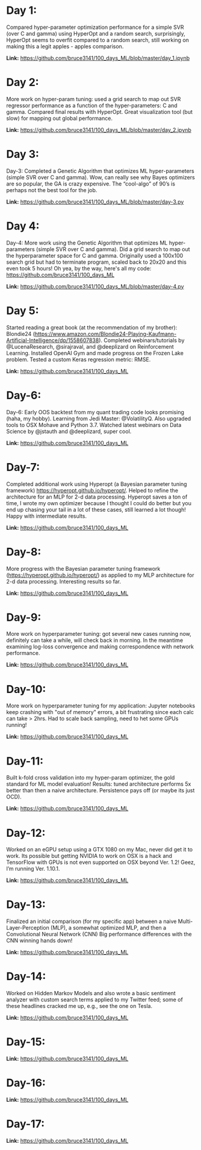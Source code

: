 # Day 1:
Compared hyper-parameter optimization performance for a simple SVR (over C and gamma) using HyperOpt and a random search, surprisingly, HyperOpt seems to overfit compared to a random search, still working on making this a legit apples - apples comparison.

**Link:** https://github.com/bruce3141/100_days_ML/blob/master/day_1.ipynb


# Day 2:
More work on hyper-param tuning:  used a grid search to map out SVR regressor performance as a function of the hyper-parameters: C and gamma. Compared final results with HyperOpt.  Great visualization tool (but slow) for mapping out global performance.

**Link:** https://github.com/bruce3141/100_days_ML/blob/master/day_2.ipynb


# Day 3:
Day-3: Completed a Genetic Algorithm that optimizes ML hyper-parameters (simple SVR over C and gamma).  Wow, can really see why Bayes optimizers are so popular, the GA is crazy expensive. The “cool-algo” of 90’s is perhaps not the best tool for the job.

**Link:** https://github.com/bruce3141/100_days_ML/blob/master/day-3.py


# Day 4:
Day-4: More work using the Genetic Algorithm that optimizes ML hyper-parameters (simple SVR over C and gamma).  Did a grid search to map out the hyperparameter space for C and gamma.  Originally used a 100x100 search grid but had to terminate program, scaled back to 20x20 and this even took 5 hours!  Oh yea, by the way, here's all my code: https://github.com/bruce3141/100_days_ML

**Link:** https://github.com/bruce3141/100_days_ML/blob/master/day-4.py


# Day 5:
Started reading a great book (at the recommendation of my brother): Blondie24 (https://www.amazon.com/Blondie24-Playing-Kaufmann-Artificial-Intelligence/dp/1558607838). Completed webinars/tutorials by @LucenaResearch, @sirajraval, and @deeplizard on Reinforcement Learning. Installed OpenAI Gym and made progress on the Frozen Lake problem. Tested a custom Keras regression metric: RMSE.

**Link:** https://github.com/bruce3141/100_days_ML

# Day-6:
Day-6: Early OOS backtest from my quant trading code looks promising (haha, my hobby). Learning from Jedi Master: @VolatilityQ. Also upgraded tools to OSX Mohave and Python 3.7. Watched latest webinars on Data Science by @jstauth and @deeplizard, super cool.

**Link:** https://github.com/bruce3141/100_days_ML

# Day-7:
Completed additional work using Hyperopt (a Bayesian parameter tuning framework) https://hyperopt.github.io/hyperopt/. Helped to refine the architecture for an MLP for 2-d data processing. Hyperopt saves a ton of time, I wrote my own optimizer because I thought I could do better but you end up chasing your tail in a lot of these cases, still learned a lot though! Happy with intermediate results.

**Link:** https://github.com/bruce3141/100_days_ML

# Day-8:
More progress with the Bayesian parameter tuning framework (https://hyperopt.github.io/hyperopt/) as applied to my MLP architecture for 2-d data processing.  Interesting results so far.

**Link:** https://github.com/bruce3141/100_days_ML

# Day-9:
More work on hyperparameter tuning: got several new cases running now, definitely can take a while, will check back in morning. In the meantime examining log-loss convergence and making correspondence with network performance.

**Link:** https://github.com/bruce3141/100_days_ML

# Day-10:
More work on hyperparameter tuning for my application: Jupyter notebooks keep crashing with "out of memory" errors, a bit frustrating since each calc can take > 2hrs.  Had to scale back sampling, need to het some GPUs running!

**Link:** https://github.com/bruce3141/100_days_ML

# Day-11:  
Built k-fold cross validation into my hyper-param optimizer, the gold standard for ML model evaluation! Results: tuned architecture performs 5x better than then a naive architecture.  Persistence pays off (or maybe its just OCD).

**Link:** https://github.com/bruce3141/100_days_ML

# Day-12:
Worked on an eGPU setup using a GTX 1080 on my Mac, never did get it to work. Its possible but getting NVIDIA to work on OSX is a hack and TensorFlow with GPUs is not even supported on OSX beyond Ver. 1.2!  Geez, I’m running Ver. 1.10.1.

**Link:** https://github.com/bruce3141/100_days_ML

# Day-13:
Finalized an initial comparison (for my specific app) between a naive Multi-Layer-Perception (MLP), a somewhat optimized MLP, and then a Convolutional Neural Network (CNN)  Big performance differences with the CNN winning hands down!

**Link:** https://github.com/bruce3141/100_days_ML

# Day-14:
Worked on Hidden Markov Models and also wrote a basic sentiment analyzer with custom search terms applied to my Twitter feed; some of these headlines cracked me up, e.g., see the one on Tesla.

**Link:** https://github.com/bruce3141/100_days_ML

# Day-15:

**Link:** https://github.com/bruce3141/100_days_ML

# Day-16:

**Link:** https://github.com/bruce3141/100_days_ML

# Day-17:

**Link:** https://github.com/bruce3141/100_days_ML
